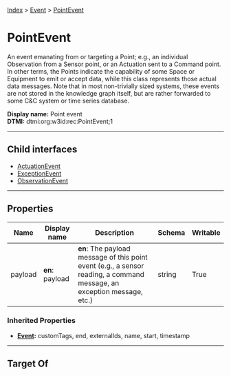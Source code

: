 [Index](../../Index.md) > [Event](../Event.md) > [PointEvent](#)
# PointEvent

An event emanating from or targeting a Point; e.g., an individual Observation from a Sensor point, or an Actuation sent to a Command point. In other terms, the Points indicate the capability of some Space or Equipment to emit or accept data, while this class represents those actual data messages. Note that in most non-trivially sized systems, these events are not stored in the knowledge graph itself, but are rather forwarded to some C&C system or time series database.


**Display name:** Point event<br />
**DTMI:** dtmi:org:w3id:rec:PointEvent;1

---

## Child interfaces
* [ActuationEvent](ActuationEvent.md)
* [ExceptionEvent](ExceptionEvent.md)
* [ObservationEvent](ObservationEvent.md)

---

## Properties

|Name|Display name|Description|Schema|Writable|
|-|-|-|-|-|
|payload|**en**: payload|**en**: The payload message of this point event (e.g., a sensor reading, a command message, an exception message, etc.)|string|True|
### Inherited Properties
* **[Event](../Event.md):** customTags, end, externalIds, name, start, timestamp

---

## Target Of
